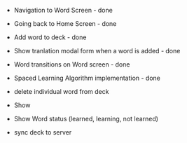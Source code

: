 - Navigation to Word Screen - done
- Going back to Home Screen - done
- Add word to deck - done
- Show tranlation modal form when a word is added  - done 
- Word transitions on Word screen - done 
- Spaced Learning Algorithm implementation - done


- delete individual word from deck
- Show
- Show Word status (learned, learning, not learned)


- sync deck to server

